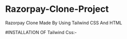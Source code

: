 # Razorpay-Clone-Project
Razorpay Clone Made By Using Tailwind CSS And HTML

#INSTALLATION OF Tailwind Css:-

